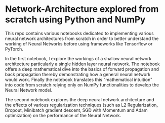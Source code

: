 # Network-Architecture explored from scratch using Python and NumPy
This repo contains various notebooks dedicated to implementing various neural network architectures from scratch in order to better understand the working of Neural Networks before using frameworks like Tensorflow or PyTorch.

In the first notebook, I explore the workings of a shallow neural network architecture particularly a single hidden layer neural network.
The notebook offers a deep mathematical dive into the basics of forward propagation and back propagation thereby demonstrating how a general neural network would work.
Finally the notebook translates this "mathematical intuition" into code from scratch relying only on NumPy functionalities to develop the Neural Network model.

The second notebook explores the deep neural network architecture and the effects of various regularization techniques (such as L2 Regularization, Dropout, Minibatch gradient descent, SGD with Momentum and Adam optimization) on the performance of the Neural Network.

